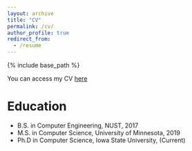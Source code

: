 ```yaml
---
layout: archive
title: "CV"
permalink: /cv/
author_profile: true
redirect_from:
  - /resume
---
```


{% include base_path %}

You can access my CV [here](https://usmangohar.github.io/files/UsmanGohar_CV.pdf.)

Education
======
* B.S. in Computer Engineering, NUST, 2017
* M.S. in Computer Science, University of Minnesota, 2019
* Ph.D in Computer Science, Iowa State University, (Current)
